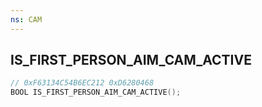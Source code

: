 ```yaml
---
ns: CAM
---
```

## IS_FIRST_PERSON_AIM_CAM_ACTIVE

```c
// 0xF63134C54B6EC212 0xD6280468
BOOL IS_FIRST_PERSON_AIM_CAM_ACTIVE();
```

